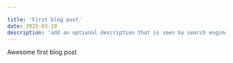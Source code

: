 ```yaml
---

title: 'First blog post'
date: 2025-03-19
description: 'add an optional description that is seen by search engines'
---
```




Awesome first blog post
